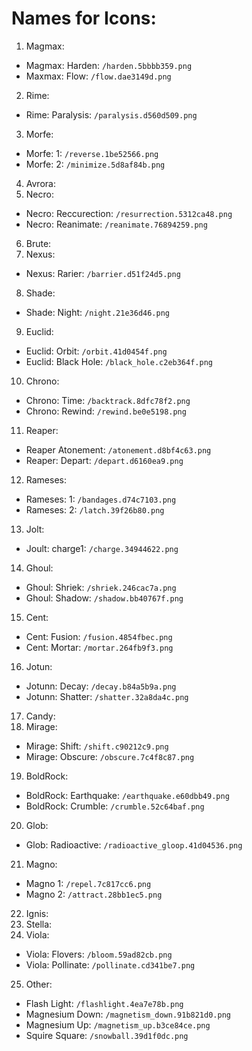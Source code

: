 # Names for Icons:
 1. Magmax:
  * Magmax: Harden: `/harden.5bbbb359.png`
  * Maxmax: Flow: `/flow.dae3149d.png`
 2. Rime:
  * Rime: Paralysis: `/paralysis.d560d509.png`
 3. Morfe:
  * Morfe: 1: `/reverse.1be52566.png`
  * Morfe: 2: `/minimize.5d8af84b.png`
 4. Avrora:
 5. Necro:
  * Necro: Reccurection: `/resurrection.5312ca48.png`
  * Necro: Reanimate: `/reanimate.76894259.png`
 6. Brute:
 7. Nexus:
  * Nexus: Rarier: `/barrier.d51f24d5.png`
 8. Shade:
  * Shade: Night: `/night.21e36d46.png`
 9. Euclid:
  * Euclid: Orbit: `/orbit.41d0454f.png`
  * Euclid: Black Hole: `/black_hole.c2eb364f.png`
 10. Chrono:
  * Chrono: Time: `/backtrack.8dfc78f2.png`
  * Chrono: Rewind: `/rewind.be0e5198.png`
 11. Reaper:
  * Reaper Atonement: `/atonement.d8bf4c63.png`
  * Reaper: Depart: `/depart.d6160ea9.png`
 12. Rameses:
  * Rameses: 1: `/bandages.d74c7103.png`
  * Rameses: 2: `/latch.39f26b80.png`
 13. Jolt:
  * Joult: charge1: `/charge.34944622.png`
 14. Ghoul:
  * Ghoul: Shriek: `/shriek.246cac7a.png`
  * Ghoul: Shadow: `/shadow.bb40767f.png`
 15. Cent:
  * Cent: Fusion: `/fusion.4854fbec.png`
  * Cent: Mortar: `/mortar.264fb9f3.png`
 16. Jotun:
  * Jotunn: Decay: `/decay.b84a5b9a.png`
  * Jotunn: Shatter: `/shatter.32a8da4c.png`
 17. Candy:
 18. Mirage:
  * Mirage: Shift: `/shift.c90212c9.png`
  * Mirage: Obscure: `/obscure.7c4f8c87.png`
 19. BoldRock:
  * BoldRock: Earthquake: `/earthquake.e60dbb49.png`
  * BoldRock: Crumble: `/crumble.52c64baf.png`
 20. Glob:
  * Glob: Radioactive: `/radioactive_gloop.41d04536.png`
 21. Magno:
  * Magno 1: `/repel.7c817cc6.png`
  * Magno 2: `/attract.28bb1ec5.png`
 22. Ignis:
 23. Stella:
 24. Viola:
  * Viola: Flovers: `/bloom.59ad82cb.png`
  * Viola: Pollinate: `/pollinate.cd341be7.png`
 25. Other:
  * Flash Light: `/flashlight.4ea7e78b.png`
  * Magnesium Down: `/magnetism_down.91b821d0.png`
  * Magnesium Up: `/magnetism_up.b3ce84ce.png`
  * Squire Square: `/snowball.39d1f0dc.png`
